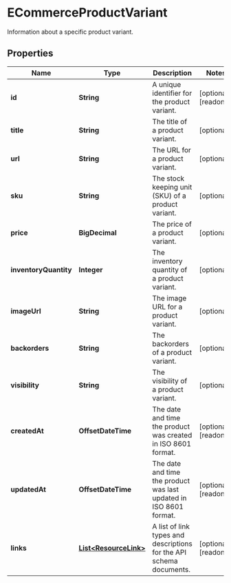 

# ECommerceProductVariant

Information about a specific product variant.

## Properties

| Name | Type | Description | Notes |
|------------ | ------------- | ------------- | -------------|
|**id** | **String** | A unique identifier for the product variant. |  [optional] [readonly] |
|**title** | **String** | The title of a product variant. |  [optional] |
|**url** | **String** | The URL for a product variant. |  [optional] |
|**sku** | **String** | The stock keeping unit (SKU) of a product variant. |  [optional] |
|**price** | **BigDecimal** | The price of a product variant. |  [optional] |
|**inventoryQuantity** | **Integer** | The inventory quantity of a product variant. |  [optional] |
|**imageUrl** | **String** | The image URL for a product variant. |  [optional] |
|**backorders** | **String** | The backorders of a product variant. |  [optional] |
|**visibility** | **String** | The visibility of a product variant. |  [optional] |
|**createdAt** | **OffsetDateTime** | The date and time the product was created in ISO 8601 format. |  [optional] [readonly] |
|**updatedAt** | **OffsetDateTime** | The date and time the product was last updated in ISO 8601 format. |  [optional] [readonly] |
|**links** | [**List&lt;ResourceLink&gt;**](ResourceLink.md) | A list of link types and descriptions for the API schema documents. |  [optional] [readonly] |




